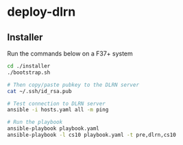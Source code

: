# deploy-dlrn

## Installer
Run the commands below on a F37+ system
``` bash
cd ./installer
./bootstrap.sh

# Then copy/paste pubkey to the DLRN server
cat ~/.ssh/id_rsa.pub

# Test connection to DLRN server
ansible -i hosts.yaml all -m ping

# Run the playbook
ansible-playbook playbook.yaml
ansible-playbook -l cs10 playbook.yaml -t pre,dlrn,cs10
```
